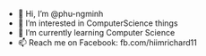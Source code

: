 - 👋 Hi, I’m @phu-ngminh
- 👀 I’m interested in ComputerScience things
- 🌱 I’m currently learning Computer Science
- 📫 Reach me on Facebook: fb.com/hiimrichard11

<!---
phu-ngminh/phu-ngminh is a ✨ special ✨ repository because its `README.md` (this file) appears on your GitHub profile.
You can click the Preview link to take a look at your changes.
--->
